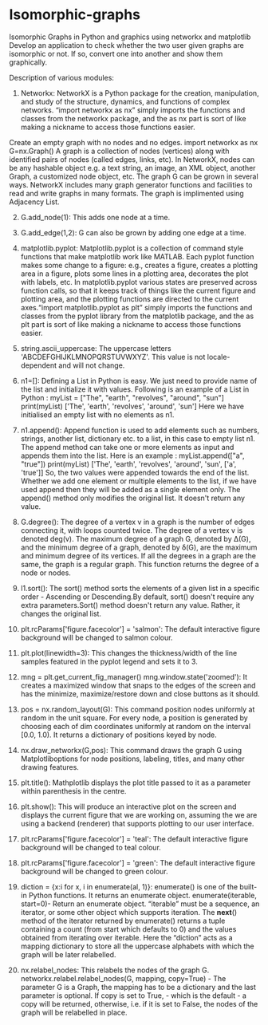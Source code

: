 # Isomorphic-graphs
Isomorphic Graphs in Python and graphics using networkx and matplotlib
Develop an application to check whether the two user given graphs are isomorphic or not. If so, convert one into another and show them graphically. 

Description of various modules:
1.	Networkx:
  NetworkX is a Python package for the creation, manipulation, and study of the structure, dynamics, and functions of complex networks. “import networkx as nx” simply imports the functions and classes from the networkx package, and the as nx part is sort of like making a nickname to access those functions easier.

  Create an empty graph with no nodes and no edges.
  import networkx as nx
  G=nx.Graph()
  A graph is a collection of nodes (vertices) along with identified pairs of nodes (called edges, links, etc). In NetworkX, nodes can be any hashable object e.g. a text string, an image, an XML object, another Graph, a customized node object, etc.
  The graph G can be grown in several ways. NetworkX includes many graph generator functions and facilities to read and write graphs in many formats. The graph is implimented using Adjacency List. 

2.	G.add_node(1):
This adds one node at a time.

3.	G.add_edge(1,2):
G can also be grown by adding one edge at a time.

4.	matplotlib.pyplot:
Matplotlib.pyplot is a collection of command style functions that make matplotlib work like MATLAB. Each pyplot function makes some change to a figure: e.g., creates a figure, creates a plotting area in a figure, plots some lines in a plotting area, decorates the plot with labels, etc. In matplotlib.pyplot various states are preserved across function calls, so that it keeps track of things like the current figure and plotting area, and the plotting functions are directed to the current axes.“import matplotlib.pyplot as plt” simply imports the functions and classes from the pyplot library from the matplotlib package, and the as plt part is sort of like making a nickname to access those functions easier.

5.	string.ascii_uppercase:
The uppercase letters 'ABCDEFGHIJKLMNOPQRSTUVWXYZ'. This value is not locale-dependent and will not change.

6.	n1=[]:
Defining a List in Python is easy. We just need to provide name of the list and initialize it with values. Following is an example of a List in Python :
myList = ["The", "earth", "revolves", "around", "sun"]
print(myList)
['The', 'earth', 'revolves', 'around', 'sun']
Here we have initialised an empty list with no elements as n1.

7.	n1.append():
Append function is used to add elements such as numbers, strings, another list, dictionary etc. to a list, in this case to empty list n1.
The append method can take one or more elements as input and appends them into the list. Here is an example :
myList.append(["a", "true"])
print(myList)
['The', 'earth', 'revolves', 'around', 'sun', ['a', 'true']]
So, the two values were appended towards the end of the list. Whether we add one element or multiple elements to the list, if we have used append then they will be added as a single element only. The append() method only modifies the original list. It doesn't return any value.

8.	G.degree():
The degree of a vertex v in a graph is the number of edges connecting it, with loops counted twice. The degree of a vertex v is denoted deg(v). The maximum degree of a graph G, denoted by Δ(G), and the minimum degree of a graph, denoted by δ(G), are the maximum and minimum degree of its vertices. 
If all the degrees in a graph are the same, the graph is a regular graph.
This function returns the degree of a node or nodes.

9.	l1.sort():
The sort() method sorts the elements of a given list in a specific order - Ascending or Descending.By default, sort() doesn't require any extra parameters.Sort() method doesn't return any value. Rather, it changes the original list.

10.	plt.rcParams['figure.facecolor'] = 'salmon':
The default interactive figure background will be changed to salmon colour. 

11.	plt.plot(linewidth=3):
This changes the thickness/width of the line samples featured in the pyplot legend and sets it to 3.

12.	mng = plt.get_current_fig_manager()
mng.window.state('zoomed'):
It creates a maximized window that snaps to the edges of the screen and has the minimize, maximize/restore down and close buttons as it should.

13.	pos = nx.random_layout(G):
This command position nodes uniformly at random in the unit square.
For every node, a position is generated by choosing each of dim coordinates uniformly at random on the interval [0.0, 1.0). It returns a dictionary of positions keyed by node.

14.	nx.draw_networkx(G,pos):
This command draws the graph G using Matplotliboptions for node positions, labeling, titles, and many other drawing features.

15.	plt.title():
Mathplotlib displays the plot title passed to it as a parameter within parenthesis in the centre.

16.	plt.show():
This will produce an interactive plot on the screen and displays the current figure that we are working on, assuming the we are using a backend (renderer) that supports plotting to our user interface.

17.	plt.rcParams['figure.facecolor'] = 'teal':
The default interactive figure background will be changed to teal colour. 

18.	plt.rcParams['figure.facecolor'] = 'green':
The default interactive figure background will be changed to green colour. 

19.	diction = {x:i for x, i in enumerate(al, 1)}:
enumerate() is one of the built-in Python functions. It returns an enumerate object.
enumerate(iterable, start=0)-
Return an enumerate object. “iterable” must be a sequence, an iterator, or some other object which supports iteration. The __next__() method of the iterator returned by enumerate() returns a tuple containing a count (from start which defaults to 0) and the values obtained from iterating over iterable. Here the “diction” acts as a mapping dictionary to store all the uppercase alphabets with which the graph will be later relabelled.

20.	nx.relabel_nodes:
This relabels the nodes of the graph G.
networkx.relabel.relabel_nodes(G, mapping, copy=True) -
The parameter G is a Graph, the mapping has to be a dictionary and the last parameter is optional. If copy is set to True, - which is the default - a copy will be returned, otherwise, i.e. if it is set to False, the nodes of the graph will be relabelled in place.
